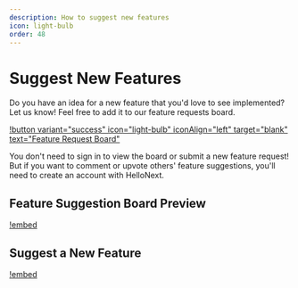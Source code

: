 ```yaml
---
description: How to suggest new features
icon: light-bulb
order: 48
---
```


# Suggest New Features

Do you have an idea for a new feature that you'd love to see implemented? Let us know! Feel free to add it to our feature requests board. 

[!button variant="success" icon="light-bulb" iconAlign="left" target="blank" text="Feature Request Board"](https://stable.hellonext.co/b/feature-requests)

You don't need to sign in to view the board or submit a new feature request! But if you want to comment or upvote others' feature suggestions, you'll need to create an account with HelloNext.

## Feature Suggestion Board Preview

[!embed](https://stable.hellonext.co/embed/b/feature-requests)

## Suggest a New Feature

[!embed](https://stable.hellonext.co/23976316CA564A0E0C7C61FD380FA8D2/submission_form_with_key)
